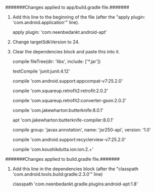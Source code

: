 #######Changes applied to app/build.gradle file.#######

1) Add this line to the beginning of the file (after the "apply plugin: 'com.android.application'" line).
    
    apply plugin: 'com.neenbedankt.android-apt'
    

2) Change targetSdkVersion to 24.


3) Clear the dependencies block and paste this into it.
    
    compile fileTree(dir: 'libs', include: ['*.jar'])
    
    testCompile 'junit:junit:4.12'
    
    compile 'com.android.support:appcompat-v7:25.2.0'
    
    compile 'com.squareup.retrofit2:retrofit:2.0.2'
    
    compile 'com.squareup.retrofit2:converter-gson:2.0.2'
    
    compile 'com.jakewharton:butterknife:8.0.1'
    
    apt 'com.jakewharton:butterknife-compiler:8.0.1'
    
    compile group: 'javax.annotation', name: 'jsr250-api', version: '1.0'
    
    compile 'com.android.support:recyclerview-v7:25.2.0'
    
    compile 'com.koushikdutta.ion:ion:2.+'
    

#######Changes applied to build.gradle file.#######

1) Add this line in the dependencies block (after the "classpath 'com.android.tools.build:gradle:2.3.0'" line)
    
    classpath 'com.neenbedankt.gradle.plugins:android-apt:1.8'
    
